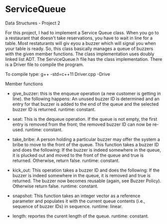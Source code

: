 # ServiceQueue
Data Structures - Project 2

For this project, I had to implement a Service Queue class.
When you go to a restaurant that doesn't take reservations, you have to wait in line
for a table. Most restaturants will giv eyou a buzzer which will signal you when your table is ready.
So, this class basically manages a queue of buzzers with the given member functions. The class implementation
uses doubly linked list ADT.
The ServiceQueue.h file has the class implementation.
There is a Driver file to compile the program.

To compile type: g++ -std=c++11 Driver.cpp -Drive

Member functions

- give_buzzer: 
  this is the enqueue operation (a new customer is getting in line).
  the following happens: An unused buzzer ID is determined and an entry for that buzzer is added to
  the end of the queue and the selected buzzer ID is returned. runtime: constant.
  
- seat: 
  This is the dequeue operation. If the queue is not empty, the first entry is removed from the front; the
  removed buzzer ID can now be re-used. runtime: constant.
  
- take_bribe:
  A person holding a particular buzzer may offer the system a bribe to move to the front of the queue.       This function takes a buzzer ID and does the following: If the buzzer is indeed somewhere in the queue,   it is plucked out and moved to the front of the queue and true is returned. Otherwise, return false.
  runtime: constant.
  
- kick_out:
  This operation takes a buzzer ID and does the following: 
  If the buzzer is indeed somewhere in the queue, it is removed and true is returned.  The buzzer now       becomes reusable (again, see Buzzer Policy). Otherwise return false. runtime: constant.
  
- snapshot:
  This function takes an integer vector as a reference parameter and populates it with the current queue     contents (i.e., sequence of buzzer IDs) in sequence. runtime: linear.
  
- length: 
   reportes the curent length of the queue. runtime: constant.
   
